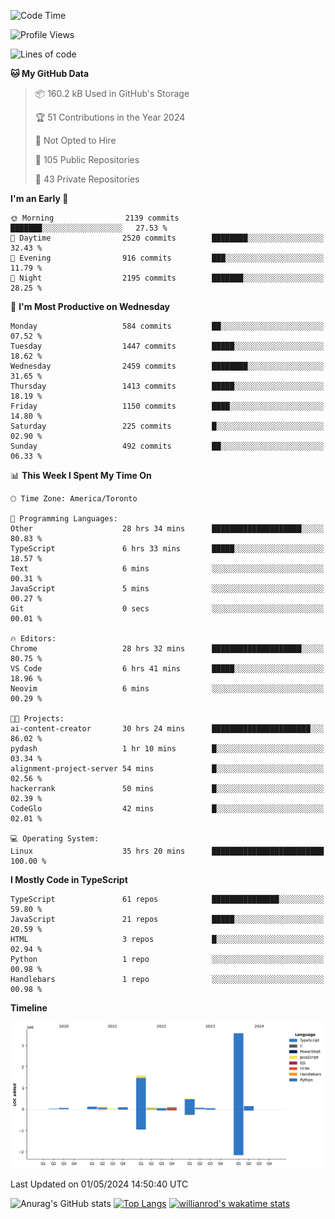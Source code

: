 <!--START_SECTION:waka-->
![Code Time](http://img.shields.io/badge/Code%20Time-1%2C499%20hrs%2020%20mins-blue)

![Profile Views](http://img.shields.io/badge/Profile%20Views-0-blue)

![Lines of code](https://img.shields.io/badge/From%20Hello%20World%20I%27ve%20Written-6.5%20million%20lines%20of%20code-blue)

**🐱 My GitHub Data** 

> 📦 160.2 kB Used in GitHub's Storage 
 > 
> 🏆 51 Contributions in the Year 2024
 > 
> 🚫 Not Opted to Hire
 > 
> 📜 105 Public Repositories 
 > 
> 🔑 43 Private Repositories 
 > 
**I'm an Early 🐤** 

```text
🌞 Morning                2139 commits        ███████░░░░░░░░░░░░░░░░░░   27.53 % 
🌆 Daytime                2520 commits        ████████░░░░░░░░░░░░░░░░░   32.43 % 
🌃 Evening                916 commits         ███░░░░░░░░░░░░░░░░░░░░░░   11.79 % 
🌙 Night                  2195 commits        ███████░░░░░░░░░░░░░░░░░░   28.25 % 
```
📅 **I'm Most Productive on Wednesday** 

```text
Monday                   584 commits         ██░░░░░░░░░░░░░░░░░░░░░░░   07.52 % 
Tuesday                  1447 commits        █████░░░░░░░░░░░░░░░░░░░░   18.62 % 
Wednesday                2459 commits        ████████░░░░░░░░░░░░░░░░░   31.65 % 
Thursday                 1413 commits        █████░░░░░░░░░░░░░░░░░░░░   18.19 % 
Friday                   1150 commits        ████░░░░░░░░░░░░░░░░░░░░░   14.80 % 
Saturday                 225 commits         █░░░░░░░░░░░░░░░░░░░░░░░░   02.90 % 
Sunday                   492 commits         ██░░░░░░░░░░░░░░░░░░░░░░░   06.33 % 
```


📊 **This Week I Spent My Time On** 

```text
🕑︎ Time Zone: America/Toronto

💬 Programming Languages: 
Other                    28 hrs 34 mins      ████████████████████░░░░░   80.83 % 
TypeScript               6 hrs 33 mins       █████░░░░░░░░░░░░░░░░░░░░   18.57 % 
Text                     6 mins              ░░░░░░░░░░░░░░░░░░░░░░░░░   00.31 % 
JavaScript               5 mins              ░░░░░░░░░░░░░░░░░░░░░░░░░   00.27 % 
Git                      0 secs              ░░░░░░░░░░░░░░░░░░░░░░░░░   00.01 % 

🔥 Editors: 
Chrome                   28 hrs 32 mins      ████████████████████░░░░░   80.75 % 
VS Code                  6 hrs 41 mins       █████░░░░░░░░░░░░░░░░░░░░   18.96 % 
Neovim                   6 mins              ░░░░░░░░░░░░░░░░░░░░░░░░░   00.29 % 

🐱‍💻 Projects: 
ai-content-creator       30 hrs 24 mins      ██████████████████████░░░   86.02 % 
pydash                   1 hr 10 mins        █░░░░░░░░░░░░░░░░░░░░░░░░   03.34 % 
alignment-project-server 54 mins             █░░░░░░░░░░░░░░░░░░░░░░░░   02.56 % 
hackerrank               50 mins             █░░░░░░░░░░░░░░░░░░░░░░░░   02.39 % 
CodeGlo                  42 mins             █░░░░░░░░░░░░░░░░░░░░░░░░   02.01 % 

💻 Operating System: 
Linux                    35 hrs 20 mins      █████████████████████████   100.00 % 
```

**I Mostly Code in TypeScript** 

```text
TypeScript               61 repos            ███████████████░░░░░░░░░░   59.80 % 
JavaScript               21 repos            █████░░░░░░░░░░░░░░░░░░░░   20.59 % 
HTML                     3 repos             █░░░░░░░░░░░░░░░░░░░░░░░░   02.94 % 
Python                   1 repo              ░░░░░░░░░░░░░░░░░░░░░░░░░   00.98 % 
Handlebars               1 repo              ░░░░░░░░░░░░░░░░░░░░░░░░░   00.98 % 
```



**Timeline**

![Lines of Code chart](https://raw.githubusercontent.com/wise-introvert/wise-introvert/master/assets/bar_graph.png)


 Last Updated on 01/05/2024 14:50:40 UTC
<!--END_SECTION:waka-->

![Anurag's GitHub stats](https://github-readme-stats.vercel.app/api?username=wise-introvert&count_private=true&show_icons=true)
[![Top Langs](https://github-readme-stats.vercel.app/api/top-langs/?username=wise-introvert&langs_count=10)](https://github.com/anuraghazra/github-readme-stats)
[![willianrod's wakatime stats](https://github-readme-stats.vercel.app/api/wakatime?username=wiseintrovert)](https://github.com/anuraghazra/github-readme-stats)
